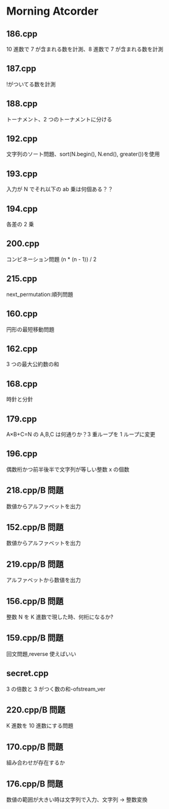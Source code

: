 # Morning Atcorder

## 186.cpp

10 進数で 7 が含まれる数を計測、8 進数で 7 が含まれる数を計測<br>

## 187.cpp

!がついてる数を計測<br>

## 188.cpp

トーナメント、2 つのトーナメントに分ける<br>

## 192.cpp

文字列のソート問題、sort(N.begin(), N.end(), greater<int>())を使用<br>

## 193.cpp

入力が N でそれ以下の ab 乗は何個ある？？<br>

## 194.cpp

各差の 2 乗<br>

## 200.cpp

コンビネーション問題 (n \* (n - 1)) / 2<br>

## 215.cpp

next_permutation:順列問題<br>

## 160.cpp

円形の最短移動問題<br>

## 162.cpp

3 つの最大公約数の和<br>

## 168.cpp

時針と分針<br>

## 179.cpp

A×B+C=N の A,B,C は何通りか？3 重ループを 1 ループに変更<br>

## 196.cpp

偶数桁かつ前半後半で文字列が等しい整数 x の個数<br>

## 218.cpp/B 問題

数値からアルファベットを出力<br>

## 152.cpp/B 問題

数値からアルファベットを出力<br>

## 219.cpp/B 問題

アルファベットから数値を出力<br>

## 156.cpp/B 問題

整数 N を K 進数で現した時、何桁になるか?<br>

## 159.cpp/B 問題

回文問題,reverse 使えばいい<br>

## secret.cpp

3 の倍数と 3 がつく数の和-ofstream_ver<br>

## 220.cpp/B 問題

K 進数を 10 進数にする問題<br>

## 170.cpp/B 問題

組み合わせが存在するか<br>

## 176.cpp/B 問題

数値の範囲が大きい時は文字列で入力、文字列 → 整数変換<br>
